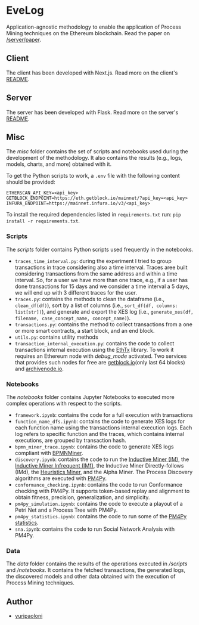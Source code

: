 # EveLog

Application-agnostic methodology to enable the application of Process Mining techniques on the Ethereum blockchain. Read the paper on [/server/paper](/server/paper/paper.pdf).

## Client

The client has been developed with Next.js. Read more on the client's [README](client/README.md).

## Server

The server has been developed with Flask. Read more on the server's [README](server/README.md).

## Misc

The *misc* folder contains the set of scripts and notebooks used during the development of the methodology. It also contains the results (e.g., logs, models, charts, and more) obtained with it.

To get the Python scripts to work, a `.env` file with the following content should be provided:

```
ETHERSCAN_API_KEY=<api_key>
GETBLOCK_ENDPOINT=https://eth.getblock.io/mainnet/?api_key=<api_key>
INFURA_ENDPOINT=https://mainnet.infura.io/v3/<api_key>
```

To install the required dependencies listed in `requirements.txt` run: `pip install -r requirements.txt`.

### Scripts

The *scripts* folder contains Python scripts used frequently in the notebooks.
- `traces_time_interval.py`: during the experiment I tried to group transactions in trace considering also a time interval. Traces aree built considering transactions from the same address and within a time interval. So, for a user we have more than one trace, e.g., if a user has done transactions for 15 days and we consider a time interval a 5 days, we will end up with 3 different traces for the user.
- `traces.py`: contains the methods to clean the dataframe (i.e., `clean_df(df)`), sort by a list of columns (i.e., `sort_df(df, columns: list[str])`), and generate and export the XES log (i.e., `generate_xes(df, filename, case_concept_name, concept_name)`).
- `transactions.py`: contains the method to collect transactions from a one or more smart contracts, a start block, and an end block.
- `utils.py`: contains utility methods
- `transaction_internal_execution.py`: contains the code to collect transactions internal execution using the [EthTx](https://github.com/ethtx/ethtx) library. To work it requires an Ethereum node with *debug_mode* activated. Two services that provides such nodes for free are [getblock.io](https://getblock.io/)(only last 64 blocks) and [archivenode.io](https://archivenode.io/).

### Notebooks

The *notebooks* folder contains Jupyter Notebooks to executed more complex operations with respect to the scripts.
- `framework.ipynb`: contains the code for a full execution with transactions
- `function_name_dfs.ipynb`: contains the code to generate XES logs for each function name using the transactions internal execution logs. Each log refers to specific function and the traces, which contains internal executions, are grouped by transaction hash.
- `bpmn_miner_trace.ipynb`: contains the code to generate XES logs compliant with [BPMNMiner](https://www.sciencedirect.com/science/article/abs/pii/S0306437915001325).
- `discovery.ipynb`: contains the code to run the [Inductive Miner (IM)](https://citeseerx.ist.psu.edu/viewdoc/download?doi=10.1.1.396.197&rep=rep1&type=pdf), the [Inductive Miner Infrequent (IMf)](http://www.padsweb.rwth-aachen.de/wvdaalst/publications/p761.pdf), the Inductive Miner Directly-follows (IMd), the [Heuristics Miner](https://www.semanticscholar.org/paper/Process-mining-with-the-HeuristicsMiner-algorithm-Weijters-Aalst/e61c748f9a2df9c3fbda3a8361fdc3d847b7e3ae?p2df), and the Alpha Miner. The Process Discovery algorithms are executed with [PM4Py](https://pm4py.fit.fraunhofer.de/).
- `conformance_checking.ipynb`: contains the code to run Conformance checking with PM4Py. It supports token-based replay and alignment to obtain fitness, precision, generalization, and simplicity.
- `pm4py_simulation.ipynb`: contains the code to execute a playout of a Petri Net and a Process Tree with PM4Py.
- `pm4py_statistics.ipynb`: contains the code to run some of the [PM4Py statistics](https://pm4py.fit.fraunhofer.de/documentation#statistics).
- `sna.ipynb`: contains the code to run Social Network Analysis with PM4Py.

### Data

The *data* folder contains the results of the operations executed in */scripts* and */notebooks*. It contains the fetched transactions, the generated logs, the discovered models and other data obtained with the execution of Process Mining techniques.

## Author

- [yuripaoloni](https://github.com/yuripaoloni)
